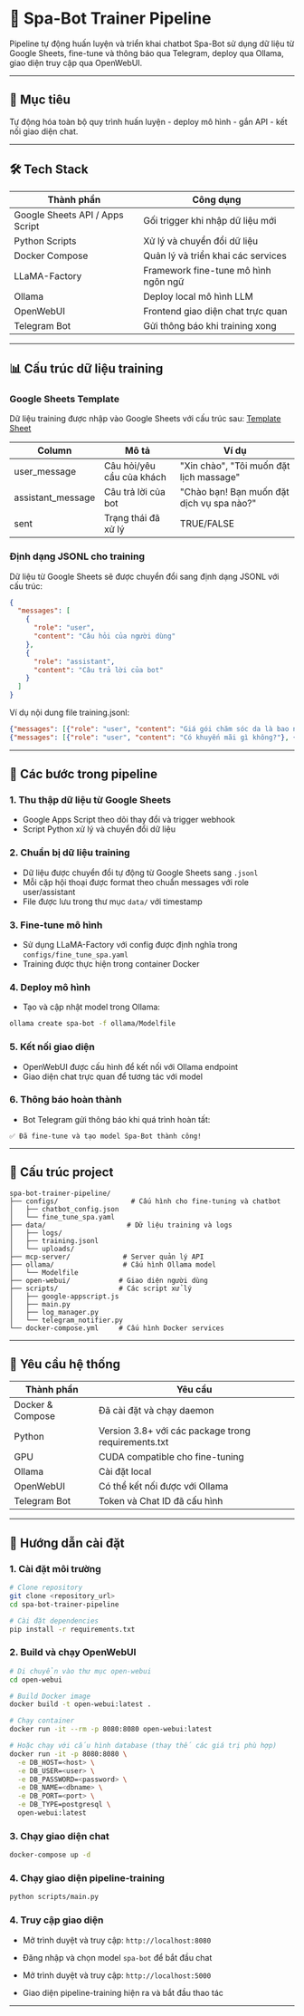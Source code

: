 # 🧐 Spa-Bot Trainer Pipeline

Pipeline tự động huấn luyện và triển khai chatbot Spa-Bot sử dụng dữ liệu từ Google Sheets, fine-tune và thông báo qua Telegram, deploy qua Ollama, giao diện truy cập qua OpenWebUI.

---

## 🎯 Mục tiêu

Tự động hóa toàn bộ quy trình huấn luyện - deploy mô hình - gắn API - kết nối giao diện chat.

---

## 🛠️ Tech Stack

| Thành phần                      | Công dụng                             |
| ------------------------------- | ------------------------------------- |
| Google Sheets API / Apps Script | Gối trigger khi nhập dữ liệu mới      |
| Python Scripts                  | Xử lý và chuyển đổi dữ liệu           |
| Docker Compose                  | Quản lý và triển khai các services    |
| LLaMA-Factory                   | Framework fine-tune mô hình ngôn ngữ  |
| Ollama                          | Deploy local mô hình LLM              |
| OpenWebUI                       | Frontend giao diện chat trực quan     |
| Telegram Bot                    | Gửi thông báo khi training xong       |

---

## 📊 Cấu trúc dữ liệu training

### Google Sheets Template

Dữ liệu training được nhập vào Google Sheets với cấu trúc sau:
[Template Sheet](https://docs.google.com/spreadsheets/d/1c2SeE68VOcsFiaGxuRRccHYAddVXaY8QwzQqC2ld26k/edit?gid=0)

| Column          | Mô tả                           | Ví dụ                                          |
| --------------- | ------------------------------- | ---------------------------------------------- |
| user_message    | Câu hỏi/yêu cầu của khách      | "Xin chào", "Tôi muốn đặt lịch massage"       |
| assistant_message| Câu trả lời của bot            | "Chào bạn! Bạn muốn đặt dịch vụ spa nào?"     |
| sent            | Trạng thái đã xử lý            | TRUE/FALSE                                     |

### Định dạng JSONL cho training

Dữ liệu từ Google Sheets sẽ được chuyển đổi sang định dạng JSONL với cấu trúc:

```json
{
  "messages": [
    {
      "role": "user",
      "content": "Câu hỏi của người dùng"
    },
    {
      "role": "assistant", 
      "content": "Câu trả lời của bot"
    }
  ]
}
```

Ví dụ nội dung file training.jsonl:
```json
{"messages": [{"role": "user", "content": "Giá gói chăm sóc da là bao nhiêu?"}, {"role": "assistant", "content": "Gói chăm sóc da hiện có giá 500.000đ cho 60 phút."}]}
{"messages": [{"role": "user", "content": "Có khuyến mãi gì không?"}, {"role": "assistant", "content": "Dạ hiện tại chúng tôi có giảm 20% cho khách hàng mới trong tháng này."}]}
```

---

## 🔹 Các bước trong pipeline

### 1. Thu thập dữ liệu từ Google Sheets

* Google Apps Script theo dõi thay đổi và trigger webhook
* Script Python xử lý và chuyển đổi dữ liệu

### 2. Chuẩn bị dữ liệu training

* Dữ liệu được chuyển đổi tự động từ Google Sheets sang `.jsonl`
* Mỗi cặp hội thoại được format theo chuẩn messages với role user/assistant
* File được lưu trong thư mục `data/` với timestamp

### 3. Fine-tune mô hình

* Sử dụng LLaMA-Factory với config được định nghĩa trong `configs/fine_tune_spa.yaml`
* Training được thực hiện trong container Docker

### 4. Deploy mô hình

* Tạo và cập nhật model trong Ollama:
```bash
ollama create spa-bot -f ollama/Modelfile
```

### 5. Kết nối giao diện

* OpenWebUI được cấu hình để kết nối với Ollama endpoint
* Giao diện chat trực quan để tương tác với model

### 6. Thông báo hoàn thành

* Bot Telegram gửi thông báo khi quá trình hoàn tất:
```text
✅ Đã fine-tune và tạo model Spa-Bot thành công!
```

---

## 📁 Cấu trúc project

```
spa-bot-trainer-pipeline/
├── configs/                  # Cấu hình cho fine-tuning và chatbot
│   ├── chatbot_config.json
│   └── fine_tune_spa.yaml
├── data/                    # Dữ liệu training và logs
│   ├── logs/
│   ├── training.jsonl
│   └── uploads/
├── mcp-server/             # Server quản lý API
├── ollama/                 # Cấu hình Ollama model
│   └── Modelfile
├── open-webui/            # Giao diện người dùng
├── scripts/               # Các script xử lý
│   ├── google-appscript.js
│   ├── main.py
│   ├── log_manager.py
│   └── telegram_notifier.py
└── docker-compose.yml     # Cấu hình Docker services
```

---

## 🚫 Yêu cầu hệ thống

| Thành phần    | Yêu cầu                                      |
| ------------- | -------------------------------------------- |
| Docker & Compose | Đã cài đặt và chạy daemon                    |
| Python        | Version 3.8+ với các package trong requirements.txt |
| GPU           | CUDA compatible cho fine-tuning              |
| Ollama        | Cài đặt local                               |
| OpenWebUI     | Có thể kết nối được với Ollama              |
| Telegram Bot  | Token và Chat ID đã cấu hình                |

---

## 🚀 Hướng dẫn cài đặt

### 1. Cài đặt môi trường
```bash
# Clone repository
git clone <repository_url>
cd spa-bot-trainer-pipeline

# Cài đặt dependencies
pip install -r requirements.txt
```

### 2. Build và chạy OpenWebUI
```bash
# Di chuyển vào thư mục open-webui
cd open-webui

# Build Docker image
docker build -t open-webui:latest .

# Chạy container
docker run -it --rm -p 8080:8080 open-webui:latest

# Hoặc chạy với cấu hình database (thay thế các giá trị phù hợp)
docker run -it -p 8080:8080 \
  -e DB_HOST=<host> \
  -e DB_USER=<user> \
  -e DB_PASSWORD=<password> \
  -e DB_NAME=<dbname> \
  -e DB_PORT=<port> \
  -e DB_TYPE=postgresql \
  open-webui:latest
```

### 3. Chạy giao diện chat
```bash
docker-compose up -d
```

### 4. Chạy giao diện pipeline-training
```bash
python scripts/main.py
```

### 4. Truy cập giao diện

- Mở trình duyệt và truy cập: `http://localhost:8080`
- Đăng nhập và chọn model `spa-bot` để bắt đầu chat

- Mở trình duyệt và truy cập: `http://localhost:5000`
- Giao diện pipeline-training hiện ra và bắt đầu thao tác

---

